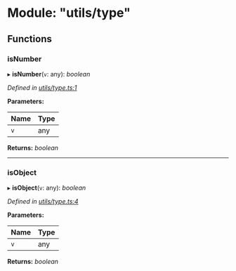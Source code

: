 # Module: "utils/type"

## Functions

###  isNumber

▸ **isNumber**(`v`: any): *boolean*

*Defined in [utils/type.ts:1](https://github.com/datatorch/geometry.js/blob/1f79f7e/src/utils/type.ts#L1)*

**Parameters:**

Name | Type |
------ | ------ |
`v` | any |

**Returns:** *boolean*

___

###  isObject

▸ **isObject**(`v`: any): *boolean*

*Defined in [utils/type.ts:4](https://github.com/datatorch/geometry.js/blob/1f79f7e/src/utils/type.ts#L4)*

**Parameters:**

Name | Type |
------ | ------ |
`v` | any |

**Returns:** *boolean*
